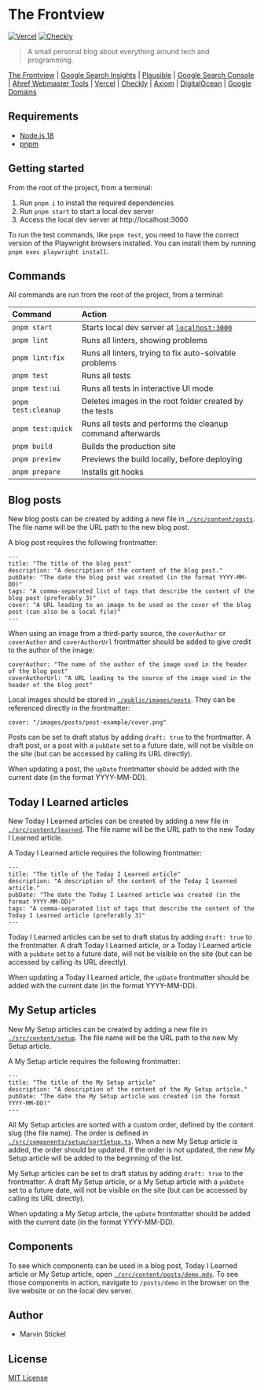 # The Frontview

[![Vercel](https://vercelbadge.vercel.app/api/SenseiMarv/the-frontview?style=for-the-badge)](https://vercel.com/senseimarv/the-frontview) [![Checkly](https://api.checklyhq.com/v1/badges/checks/00dcc340-7a1f-4591-8b0f-a0887a26437a?style=for-the-badge&theme=default)](https://app.checklyhq.com/checks/00dcc340-7a1f-4591-8b0f-a0887a26437a/)

> A small personal blog about everything around tech and programming.

[The Frontview](https://the-frontview.dev) | [Google Search Insights](https://search.google.com/search-console/insights/?resource_id=sc-domain%3Athe-frontview.dev&hl=de) | [Plausible](https://analytics.the-frontview.dev/the-frontview.dev) | [Google Search Console](https://search.google.com/search-console?resource_id=sc-domain:the-frontview.dev) | [Ahref Webmaster Tools](https://app.ahrefs.com/dashboard) | [Vercel](https://vercel.com/senseimarv/the-frontview) | [Checkly](https://app.checklyhq.com/checks/00dcc340-7a1f-4591-8b0f-a0887a26437a/) | [Axiom](https://cloud.axiom.co/the-frontview-njlg) | [DigitalOcean](https://cloud.digitalocean.com/projects/890d1937-03d2-412c-abce-d5207c3d1195/resources?i=defe27) | [Google Domains](https://domains.google.com/registrar/the-frontview.dev?hl=de)

## Requirements

- [Node.js 18](https://nodejs.org/)
- [pnpm](https://pnpm.io/)

## Getting started

From the root of the project, from a terminal:

1. Run `pnpm i` to install the required dependencies
2. Run `pnpm start` to start a local dev server
3. Access the local dev server at http://localhost:3000

To run the test commands, like `pnpm test`, you need to have the correct version of the Playwright browsers installed. You can install them by running `pnpm exec playwright install`.

## Commands

All commands are run from the root of the project, from a terminal:

| Command             | Action                                                               |
| :------------------ | :------------------------------------------------------------------- |
| `pnpm start`        | Starts local dev server at [`localhost:3000`](http://localhost:3000) |
| `pnpm lint`         | Runs all linters, showing problems                                   |
| `pnpm lint:fix`     | Runs all linters, trying to fix auto-solvable problems               |
| `pnpm test`         | Runs all tests                                                       |
| `pnpm test:ui`      | Runs all tests in interactive UI mode                                |
| `pnpm test:cleanup` | Deletes images in the root folder created by the tests               |
| `pnpm test:quick`   | Runs all tests and performs the cleanup command afterwards           |
| `pnpm build`        | Builds the production site                                           |
| `pnpm preview`      | Previews the build locally, before deploying                         |
| `pnpm prepare`      | Installs git hooks                                                   |

## Blog posts

New blog posts can be created by adding a new file in [`./src/content/posts`](./src/content/posts). The file name will be the URL path to the new blog post.

A blog post requires the following frontmatter:

```mdx
---
title: "The title of the blog post"
description: "A description of the content of the blog post."
pubDate: "The date the blog post was created (in the format YYYY-MM-DD)"
tags: "A comma-separated list of tags that describe the content of the blog post (preferably 3)"
cover: "A URL leading to an image to be used as the cover of the blog post (can also be a local file)"
---
```

When using an image from a third-party source, the `coverAuthor` or `coverAuthor` and `coverAuthorUrl` frontmatter should be added to give credit to the author of the image:

```mdx
coverAuthor: "The name of the author of the image used in the header of the blog post"
coverAuthorUrl: "A URL leading to the source of the image used in the header of the blog post"
```

Local images should be stored in [`./public/images/posts`](./public/images/posts). They can be referenced directly in the frontmatter:

```mdx
cover: "/images/posts/post-example/cover.png"
```

Posts can be set to draft status by adding `draft: true` to the frontmatter. A draft post, or a post with a `pubDate` set to a future date, will not be visible on the site (but can be accessed by calling its URL directly).

When updating a post, the `upDate` frontmatter should be added with the current date (in the format YYYY-MM-DD).

## Today I Learned articles

New Today I Learned articles can be created by adding a new file in [`./src/content/learned`](./src/content/learned). The file name will be the URL path to the new Today I Learned article.

A Today I Learned article requires the following frontmatter:

```mdx
---
title: "The title of the Today I Learned article"
description: "A description of the content of the Today I Learned article."
pubDate: "The date the Today I Learned article was created (in the format YYYY-MM-DD)"
tags: "A comma-separated list of tags that describe the content of the Today I Learned article (preferably 3)"
---
```

Today I Learned articles can be set to draft status by adding `draft: true` to the frontmatter. A draft Today I Learned article, or a Today I Learned article with a `pubDate` set to a future date, will not be visible on the site (but can be accessed by calling its URL directly).

When updating a Today I Learned article, the `upDate` frontmatter should be added with the current date (in the format YYYY-MM-DD).

## My Setup articles

New My Setup articles can be created by adding a new file in [`./src/content/setup`](./src/content/setup). The file name will be the URL path to the new My Setup article.

A My Setup article requires the following frontmatter:

```mdx
---
title: "The title of the My Setup article"
description: "A description of the content of the My Setup article."
pubDate: "The date the My Setup article was created (in the format YYYY-MM-DD)"
---
```

All My Setup articles are sorted with a custom order, defined by the content slug (the file name). The order is defined in [`./src/components/setup/sortSetup.ts`](./src/components/setup/sortSetup.ts). When a new My Setup article is added, the order should be updated. If the order is not updated, the new My Setup article will be added to the beginning of the list.

My Setup articles can be set to draft status by adding `draft: true` to the frontmatter. A draft My Setup article, or a My Setup article with a `pubDate` set to a future date, will not be visible on the site (but can be accessed by calling its URL directly).

When updating a My Setup article, the `upDate` frontmatter should be added with the current date (in the format YYYY-MM-DD).

## Components

To see which components can be used in a blog post, Today I Learned article or My Setup article, open [`./src/content/posts/demo.mdx`](./src/content/posts/demo.mdx). To see those components in action, navigate to `/posts/demo` in the browser on the live website or on the local dev server.

## Author

- Marvin Stickel

## License

[MIT License](/LICENSE)
